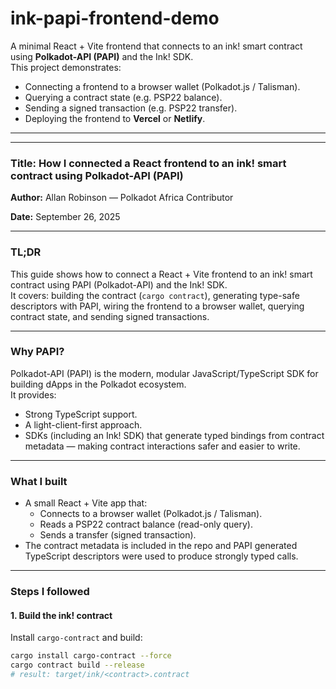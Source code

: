 # ink-papi-frontend-demo

A minimal React + Vite frontend that connects to an ink! smart contract using **Polkadot-API (PAPI)** and the Ink! SDK.  
This project demonstrates:
- Connecting a frontend to a browser wallet (Polkadot.js / Talisman).
- Querying a contract state (e.g. PSP22 balance).
- Sending a signed transaction (e.g. PSP22 transfer).
- Deploying the frontend to **Vercel** or **Netlify**.

---


---



### Title: How I connected a React frontend to an ink! smart contract using Polkadot-API (PAPI)

**Author:** Allan Robinson — Polkadot Africa Contributor

**Date:** September 26, 2025

---

### TL;DR
This guide shows how to connect a React + Vite frontend to an ink! smart contract using PAPI (Polkadot-API) and the Ink! SDK.  
It covers: building the contract (`cargo contract`), generating type-safe descriptors with PAPI, wiring the frontend to a browser wallet, querying contract state, and sending signed transactions.

---

### Why PAPI?
Polkadot-API (PAPI) is the modern, modular JavaScript/TypeScript SDK for building dApps in the Polkadot ecosystem.  
It provides:
- Strong TypeScript support.
- A light-client-first approach.
- SDKs (including an Ink! SDK) that generate typed bindings from contract metadata — making contract interactions safer and easier to write.

---

### What I built
- A small React + Vite app that:
  - Connects to a browser wallet (Polkadot.js / Talisman).
  - Reads a PSP22 contract balance (read-only query).
  - Sends a transfer (signed transaction).
- The contract metadata is included in the repo and PAPI generated TypeScript descriptors were used to produce strongly typed calls.

---

### Steps I followed

#### 1. Build the ink! contract
Install `cargo-contract` and build:

```bash
cargo install cargo-contract --force
cargo contract build --release
# result: target/ink/<contract>.contract
